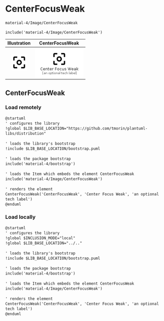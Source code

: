 # CenterFocusWeak


```text
material-4/Image/CenterFocusWeak
```

```text
include('material-4/Image/CenterFocusWeak')
```



| Illustration | CenterFocusWeak |
| :---: | :---: |
| ![illustration for Illustration](../../material-4/Image/CenterFocusWeak.png) | ![illustration for CenterFocusWeak](../../material-4/Image/CenterFocusWeak.Local.png) |




## CenterFocusWeak

### Load remotely
```plantuml
@startuml
' configures the library
!global $LIB_BASE_LOCATION="https://github.com/tmorin/plantuml-libs/distribution"

' loads the library's bootstrap
!include $LIB_BASE_LOCATION/bootstrap.puml

' loads the package bootstrap
include('material-4/bootstrap')

' loads the Item which embeds the element CenterFocusWeak
include('material-4/Image/CenterFocusWeak')

' renders the element
CenterFocusWeak('CenterFocusWeak', 'Center Focus Weak', 'an optional tech label')
@enduml
```

### Load locally
```plantuml
@startuml
' configures the library
!global $INCLUSION_MODE="local"
!global $LIB_BASE_LOCATION="../.."

' loads the library's bootstrap
!include $LIB_BASE_LOCATION/bootstrap.puml

' loads the package bootstrap
include('material-4/bootstrap')

' loads the Item which embeds the element CenterFocusWeak
include('material-4/Image/CenterFocusWeak')

' renders the element
CenterFocusWeak('CenterFocusWeak', 'Center Focus Weak', 'an optional tech label')
@enduml
```

